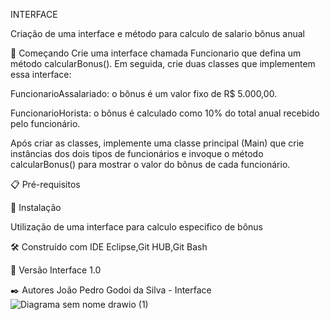 INTERFACE

Criação de uma interface e método para calculo de salario bônus anual

🚀 Começando 
Crie uma interface chamada Funcionario que defina um método calcularBonus(). Em seguida, crie duas classes que implementem essa interface:

FuncionarioAssalariado: o bônus é um valor fixo de R$ 5.000,00.

FuncionarioHorista: o bônus é calculado como 10% do total anual recebido pelo funcionário.

Após criar as classes, implemente uma classe principal (Main) que crie instâncias dos dois tipos de funcionários e invoque o método calcularBonus() para mostrar o valor do bônus de cada funcionário.

📋 Pré-requisitos

🔧 Instalação 

Utilização de uma interface para calculo especifico de bônus

🛠️ Construído com IDE Eclipse,Git HUB,Git Bash

📌 Versão Interface 1.0

✒️ Autores João Pedro Godoi da Silva - Interface
![Diagrama sem nome drawio (1)](https://github.com/user-attachments/assets/63b66f2d-df7f-4cca-8e0f-ee1af6605614)
